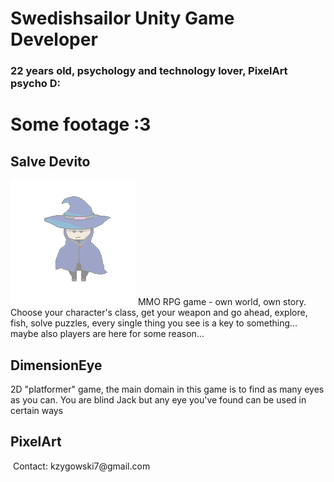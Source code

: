 <html>
   <title>Swedishsailor</title>
  <head>
  </head>
    <body>
    <h1> Swedishsailor Unity Game Developer</h1>
      <h3> 22 years old, psychology and technology lover, PixelArt psycho D:</h3>
      <h1> Some footage :3 </h1>
   <h2> Salve Devito </h2>
      <p> <img src="sorcerer.png" allign="right"/> MMO RPG game - own world, own story. Choose your character's class, get your weapon and go ahead, explore, fish, solve puzzles, every single thing you see is a key to something... maybe also players are here for some reason...</p>
      <h2> DimensionEye </h2>
      <p> 2D "platformer" game, the main domain in this game is to find as many eyes as you can. You are blind Jack but any eye you've found can be used in certain ways</p>
      <h2> PixelArt </h2><img 
  </body>
Contact:
kzygowski7@gmail.com
     </html>
